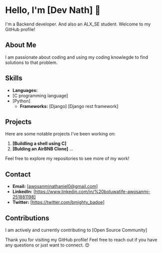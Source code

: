 # Hello, I'm [Dev Nath] 👋

I'm a Backend developer. 
And also an ALX_SE student.
Welcome to my GitHub profile!

## About Me

I am passionate about coding and using my coding knowlegde to find solutions to that problem.

## Skills
- **Languages:**
- [C programming language]
- [Python]
   - **Frameworks:** [Django] [Django rest framework]


## Projects

Here are some notable projects I've been working on:

1. **[Buildling a shell using C]**
2. **[Bulding an AirBNB Clone]**
   ...

Feel free to explore my repositories to see more of my work!

## Contact

- **Email:** [awosanminathaniel0@gmail.com]
- **LinkedIn:** [https://www.linkedin.com/in/%20boluwatife-awosanmi-251881198]
- **Twitter:** [https://twitter.com/bmighty_badoe]


## Contributions

I am actively and currently contributing to [Open Source Community]

Thank you for visiting my GitHub profile! Feel free to reach out if you have any questions or just want to connect. 😊
